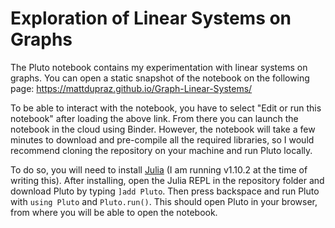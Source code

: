 # Exploration of Linear Systems on Graphs

The Pluto notebook contains my experimentation with linear systems on graphs.
You can open a static snapshot of the notebook on the following page: 
<https://mattdupraz.github.io/Graph-Linear-Systems/>

To be able to interact with the notebook, you have to select "Edit or run this
notebook" after loading the above link. From there you can launch the notebook in the
cloud using Binder. However, the notebook will take a few minutes to download
and pre-compile all the required libraries, so I would recommend cloning the
repository on your machine and run Pluto locally.

To do so, you will need to install [Julia](https://julialang.org/downloads/)
(I am running v1.10.2 at the time of writing this).
After installing, open the Julia REPL in the repository folder and download
Pluto by typing `]add Pluto`. Then press backspace
and run Pluto with `using Pluto` and `Pluto.run()`.
This should open Pluto in your browser, from where you will be able to open the notebook.
